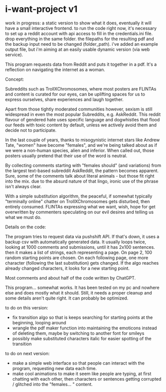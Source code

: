 # i-want-project v1
work in progress: a static version to show what it does, eventually it will have a small interactive frontend.
to run the code right now, it's necessary to set up a reddit account with api access to fill in the credentials.ini file.
drop everything in the same folder.
the filepaths for the resulting pdf and the backup input need to be changed (folder_path).
i've added an example output file, but i'm aiming at an easily usable dynamic version (via web service).

This program requests data from Reddit and puts it together in a pdf.
It's a reflection on navigating the internet as a woman.


Concept:

Subreddits such as TrollXChromosomes, where most posters are FLINTAs and content is curated for our eyes, can be uplifting spaces for us to express ourselves, share experiences and laugh together.

Apart from those tightly moderated communities however, sexism is still widespread in even the most popular Subreddits, e.g. AskReddit. This reddit flavour of gendered hate uses specific language and dogwhistles that flood our feeds with toxic content by default, unless we actively avoid them and decide not to participate.

In the last couple of years, thanks to misogynistic internet stars like Andrew Tate, "women" have become "females", and we're being talked about as if we were a non-human species, alien and inferior. When called out, those posters usually pretend that their use of the word is neutral.

By collecting comments starting with "females should" (and variations)  from the largest text-based subreddit AskReddit, the pattern becomes apparent. Sure, some of the comments talk about literal animals - but those fit right into the mix. due to the absurd nature of that lingo, ironic use of the phrase isn't always clear.

With a simple substitution algorithm, the peaceful, if somewhat typically "terminally online" chatter on TrollXChromosomes gets disturbed, then entirely consumed. FLINTAs expressing what we want, wish, hope for get overwritten by commenters speculating on our evil desires and telling us what we must do.


Details on the code:

The program tries to request data via pushshift API. If that's down, it uses a backup csv with automatically generated data. It usually loops twice, looking at 1000 comments and submissions, until it has 2x100 sentences. then it makes a list of strings, each representing a page. On page 2, 100 random starting points are chosen. On each following page, one more character (following the last substitution) gets changed. If the algo reaches already changed characters, it looks for a new starting point.

Most comments and about half of the code written by ChatGPT.

This program... somewhat works. It has been tested on my pc and nowhere else and does mostly what it should. Still, it needs a proper cleanup and some details aren't quite right. It can probably be optimized.

to do on this version:
- fix transition algo so that is keeps searching for starting points at the beginning, looping around
- wrangle the pdf maker function into maintaining the emoticons instead of deleting them, maybe by switching to another font for smileys
- possibly make substituted characters italic for easier spotting of the transition

to do on next version:
- make a simple web interface so that people can interact with the program, requesting new data each time.
- make cool animations to make it seem like people are typing, at first chatting with each other, then characters or sentences getting corrupted / glitched into the "females... " content.

